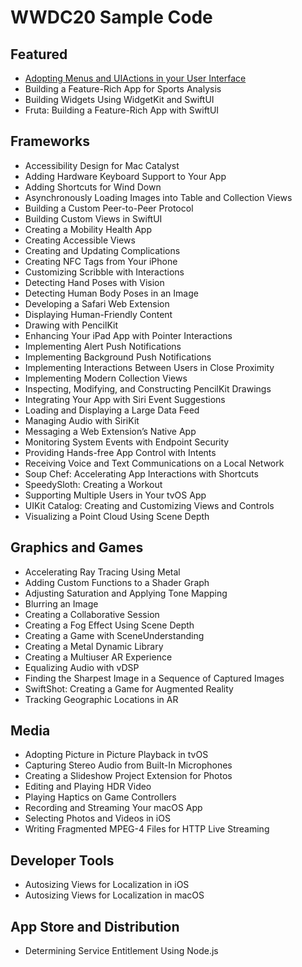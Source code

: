# WWDC20 Sample Code

## Featured
- [Adopting Menus and UIActions in your User Interface](/AdoptingMenusAndUIActionsInYourUserInterface)
- Building a Feature-Rich App for Sports Analysis
- Building Widgets Using WidgetKit and SwiftUI
- Fruta: Building a Feature-Rich App with SwiftUI

## Frameworks
- Accessibility Design for Mac Catalyst
- Adding Hardware Keyboard Support to Your App
- Adding Shortcuts for Wind Down
- Asynchronously Loading Images into Table and Collection Views
- Building a Custom Peer-to-Peer Protocol
- Building Custom Views in SwiftUI
- Creating a Mobility Health App
- Creating Accessible Views
- Creating and Updating Complications
- Creating NFC Tags from Your iPhone
- Customizing Scribble with Interactions
- Detecting Hand Poses with Vision
- Detecting Human Body Poses in an Image
- Developing a Safari Web Extension
- Displaying Human-Friendly Content
- Drawing with PencilKit
- Enhancing Your iPad App with Pointer Interactions
- Implementing Alert Push Notifications
- Implementing Background Push Notifications
- Implementing Interactions Between Users in Close Proximity
- Implementing Modern Collection Views
- Inspecting, Modifying, and Constructing PencilKit Drawings
- Integrating Your App with Siri Event Suggestions
- Loading and Displaying a Large Data Feed
- Managing Audio with SiriKit
- Messaging a Web Extension’s Native App
- Monitoring System Events with Endpoint Security
- Providing Hands-free App Control with Intents
- Receiving Voice and Text Communications on a Local Network
- Soup Chef: Accelerating App Interactions with Shortcuts
- SpeedySloth: Creating a Workout
- Supporting Multiple Users in Your tvOS App
- UIKit Catalog: Creating and Customizing Views and Controls
- Visualizing a Point Cloud Using Scene Depth

## Graphics and Games
- Accelerating Ray Tracing Using Metal
- Adding Custom Functions to a Shader Graph
- Adjusting Saturation and Applying Tone Mapping
- Blurring an Image
- Creating a Collaborative Session
- Creating a Fog Effect Using Scene Depth
- Creating a Game with SceneUnderstanding
- Creating a Metal Dynamic Library
- Creating a Multiuser AR Experience
- Equalizing Audio with vDSP
- Finding the Sharpest Image in a Sequence of Captured Images
- SwiftShot: Creating a Game for Augmented Reality
- Tracking Geographic Locations in AR

## Media
- Adopting Picture in Picture Playback in tvOS
- Capturing Stereo Audio from Built-In Microphones
- Creating a Slideshow Project Extension for Photos
- Editing and Playing HDR Video
- Playing Haptics on Game Controllers
- Recording and Streaming Your macOS App
- Selecting Photos and Videos in iOS
- Writing Fragmented MPEG-4 Files for HTTP Live Streaming

## Developer Tools
- Autosizing Views for Localization in iOS
- Autosizing Views for Localization in macOS

## App Store and Distribution
- Determining Service Entitlement Using Node.js
